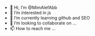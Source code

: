 - 👋 Hi, I’m @MimAlefAbb
- 👀 I’m interested in js   
- 🌱 I’m currently learning github and SEO
- 💞️ I’m looking to collaborate on ...
- 📫 How to reach me ...

<!---
MimAlefAbb/MimAlefAbb is a ✨ special ✨ repository because its `README.md` (this file) appears on your GitHub profile.
You can click the Preview link to take a look at your changes.
--->
